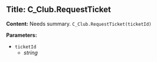 ## Title: C_Club.RequestTicket

**Content:**
Needs summary.
`C_Club.RequestTicket(ticketId)`

**Parameters:**
- `ticketId`
  - *string*